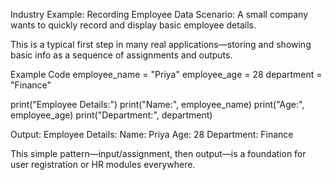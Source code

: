 Industry Example: Recording Employee Data
Scenario:
A small company wants to quickly record and display basic employee details.

This is a typical first step in many real applications—storing and showing basic info as a sequence of assignments and outputs.

Example Code
employee_name = "Priya"
employee_age = 28
department = "Finance"

print("Employee Details:")
print("Name:", employee_name)
print("Age:", employee_age)
print("Department:", department)

Output:
Employee Details:
Name: Priya
Age: 28
Department: Finance

This simple pattern—input/assignment, then output—is a foundation for user registration or HR modules everywhere.
